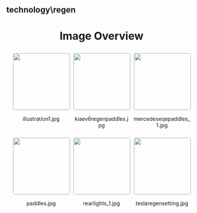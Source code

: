 ## technology\regen
<style>
    .image-gallery {
        display: flex;
        flex-wrap: wrap;
        gap: 10px;
        justify-content: center;
        padding: 10px;
    }
    .image-gallery img {
        width: 150px;
        height: auto;
        border: 1px solid #ddd;
        border-radius: 5px;
    }
    .image-gallery div {
        flex: 1 1 calc(33.333% - 20px); /* Three images per row on large screens */
        max-width: 150px;
        text-align: center;
    }
    @media (max-width: 768px) {
        .image-gallery div {
            flex: 1 1 calc(50% - 20px); /* Two images per row on medium screens */
        }
    }
    @media (max-width: 480px) {
        .image-gallery div {
            flex: 1 1 100%; /* One image per row on small screens */
        }
    }
</style>
<h1 style ="text-align: center;"> Image Overview </h1> <div class="image-gallery">
<div>
<img src="https://media.evkx.net/multimedia/technology/regen/illustration1_st.jpg">
<p>illustration1.jpg</p>
</div>
<div>
<img src="https://media.evkx.net/multimedia/technology/regen/kiaev6regenpaddles_st.jpg">
<p>kiaev6regenpaddles.jpg</p>
</div>
<div>
<img src="https://media.evkx.net/multimedia/technology/regen/mercedeseqepaddles_1_st.jpg">
<p>mercedeseqepaddles_1.jpg</p>
</div>
<div>
<img src="https://media.evkx.net/multimedia/technology/regen/paddles_st.jpg">
<p>paddles.jpg</p>
</div>
<div>
<img src="https://media.evkx.net/multimedia/technology/regen/rearlights_1_st.jpg">
<p>rearlights_1.jpg</p>
</div>
<div>
<img src="https://media.evkx.net/multimedia/technology/regen/teslaregensetting_st.jpg">
<p>teslaregensetting.jpg</p>
</div>
</div>
